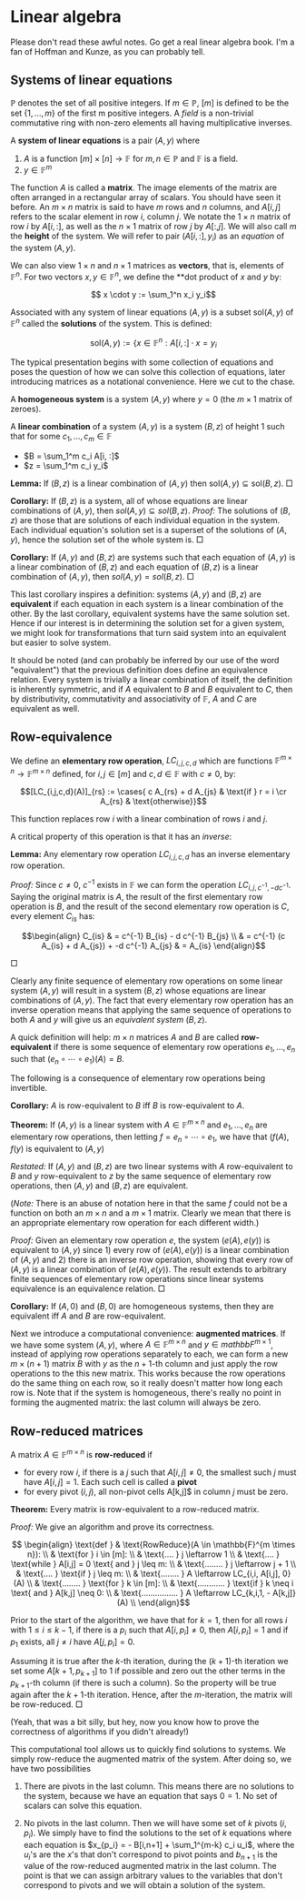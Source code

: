 # Linear algebra

Please don't read these awful notes. Go get a real linear algebra book. I'm a fan of Hoffman and Kunze, as you can probably tell.

## Systems of linear equations

$\mathbb{P}$ denotes the set of all positive integers. If $m \in \mathbb{P}$, $[m]$ is defined to be the set $\{1, ..., m\}$ of the first m positive integers. A *field* is a non-trivial commutative ring with non-zero elements all having multiplicative inverses.

A **system of linear equations** is a pair $(A, y)$ where 

 1. $A$ is a function $[m] \times [n] \rightarrow \mathbb{F}$ for $m, n \in \mathbb{P}$ and $\mathbb{F}$ is a field. 
 2. $y \in \mathbb{F}^m$

The function $A$ is called a **matrix**. The image elements of the matrix are often arranged in a rectangular array of scalars. You should have seen it before. An $m \times n$ matrix is said to have $m$ rows and $n$ columns, and $A[i,j]$ refers to the scalar element in row $i$, column $j$. We notate the $1 \times n$ matrix of row $i$ by $A[i, :]$, as well as the $n \times 1$ matrix of row $j$ by $A[:, j]$. We will also call $m$ the **height** of the system. We will refer to pair $(A[i, :], y_i)$ as an *equation* of the system $(A, y)$.

We can also view $1 \times n$ and $n \times 1$ matrices as **vectors**, that is, elements of $\mathbb{F}^n$. For two vectors $x, y \in \mathbb{F}^n$, we define the **dot product of $x$ and $y$ by:

  $$ x \cdot y := \sum_1^n x_i y_i$$

Associated with any system of linear equations $(A,y)$ is a subset $\text{sol}(A,y)$ of $\mathbb{F}^n$ called the **solutions** of the system. This is defined:

  $$\text{sol}(A,y) := \{x \in \mathbb{F}^n : A[i, :] \cdot x = y_i$$

The typical presentation begins with some collection of equations and poses the question of how we can solve this collection of equations, later introducing matrices as a notational convenience. Here we cut to the chase.

A **homogeneous system** is a system $(A,y)$ where $y = 0$ (the $m \times 1$ matrix of zeroes).

A **linear combination** of a system $(A, y)$ is a system $(B, z)$ of height 1 such that for some $c_1, \ldots, c_m \in \mathbb{F}$

 - $B = \sum_1^m c_i A[i, :]$
 - $z = \sum_1^m c_i y_i$

**Lemma:** If $(B,z)$ is a linear combination of $(A,y)$ then $\text{sol}(A,y) \subseteq \text{sol}(B,z)$. $\Box$

**Corollary:** If $(B,z)$ is a system, all of whose equations are linear combinations of $(A,y)$, then $sol(A,y) \subseteq sol(B,z)$.
*Proof:* The solutions of $(B,z)$ are those that are solutions of each individual equation in the system. Each individual equation's solution set is a superset of the solutions of $(A,y)$, hence the solution set of the whole system is. $\Box$

**Corollary:** If $(A,y)$ and $(B,z)$ are systems such that each equation of $(A,y)$ is a linear combination of $(B,z)$ and each equation of $(B,z)$ is a linear combination of $(A,y)$, then $sol(A,y) = sol(B,z)$. $\Box$

This last corollary inspires a definition: systems $(A,y)$ and $(B,z)$ are **equivalent** if each equation in each system is a linear combination of the other. By the last corollary, equivalent systems have the same solution set. Hence if our interest is in determining the solution set for a given system, we might look for transformations that turn said system into an equivalent but easier to solve system.

It should be noted (and can probably be inferred by our use of the word "equivalent") that the previous definition does define an equivalence relation. Every system is trivially a linear combination of itself, the definition is inherently symmetric, and if $A$ equivalent to $B$ and $B$ equivalent to $C$, then by distributivity, commutativity and associativity of $\mathbb{F}$,  $A$ and $C$ are equivalent as well.


## Row-equivalence

We define an **elementary row operation**, $LC_{i,j,c,d}$ which are functions $\mathbb{F}^{m \times n} \rightarrow \mathbb{F}^{m \times n}$ defined, for $i,j \in [m]$ and $c, d \in \mathbb{F}$ with $c \neq 0$, by:

$$[LC_{i,j,c,d}(A)]_{rs} := \cases{
    c A_{rs} + d A_{js} & \text{if } r = i \cr
    A_{rs} & \text{otherwise}}$$

This function replaces row $i$ with a linear combination of rows $i$ and $j$. 

A critical property of this operation is that it has an *inverse*:

**Lemma:** Any elementary row operation $LC_{i,j,c,d}$ has an inverse elementary row operation.

*Proof:* Since $c \neq 0$, $c^{-1}$ exists in $\mathbb{F}$ we can form the operation $LC_{i,j,c^{-1}, -d c^{-1}}$. Saying the original matrix is $A$, the result of the first elementary row operation is $B$, and the result of the second elementary row operation is $C$, every element $C_{is}$ has:

$$\begin{align}
C_{is} & = c^{-1} B_{is} - d c^{-1} B_{js} \\
& = c^{-1} (c A_{is} + d A_{js}) + -d c^{-1} A_{js}
& = A_{is}
\end{align}$$

$\Box$

Clearly any finite sequence of elementary row operations on some linear system $(A, y)$ will result in a system $(B,z)$ whose equations are linear combinations of $(A,y)$. The fact that every elementary row operation has an inverse operation means that applying the same sequence of operations to both $A$ and $y$ will give us an *equivalent system* $(B, z)$.

A quick definition will help: $m \times n$ matrices $A$ and $B$ are called **row-equivalent** if there is some sequence of elementary row operations $e_1, \ldots, e_n$ such that $(e_n \circ \cdots \circ e_1)(A) = B$.

The following is a consequence of elementary row operations being invertible.

**Corollary:** $A$ is row-equivalent to $B$ iff $B$ is row-equivalent to $A$.

**Theorem:** If $(A,y)$ is a linear system with $A \in \mathbb{F}^{m \times n}$ and $e_1, \ldots, e_n$ are elementary row operations, then letting $f = e_n \circ \cdots \circ e_1$, we have that $(f(A), f(y)$ is equivalent to $(A,y)$

*Restated:* If $(A,y)$ and $(B,z)$ are two linear systems with $A$ row-equivalent to $B$ and $y$ row-equivalent to $z$ by the same sequence of elementary row operations, then $(A,y)$ and $(B,z)$ are equivalent.

(*Note:* There is an abuse of notation here in that the same $f$ could not be a function on both an $m \times n$ and a $m \times 1$ matrix. Clearly we mean that there is an appropriate elementary row operation for each different width.)

*Proof:* Given an elementary row operation $e$, the system $(e(A), e(y))$ is equivalent to $(A,y)$ since 1) every row of $(e(A), e(y))$ is a linear combination of $(A,y)$ and 2) there is an inverse row operation, showing that every row of $(A, y)$ is a linear combination of $(e(A), e(y))$. The result extends to arbitrary finite sequences of elementary row operations since linear systems equivalence is an equivalence relation. $\Box$

**Corollary:** If $(A,0)$ and $(B,0)$ are homogeneous systems, then they are equivalent iff $A$ and $B$ are row-equivalent.

Next we introduce a computational convenience: **augmented matrices**. If we have some system $(A,y)$, where $A \in \mathbb{F}^{m \times n}$ and $y \in mathbb{F}^{m \times 1}$, instead of applying row operations separately to each, we can form a new $m \times (n+1)$ matrix $B$ with $y$ as the $n+1$-th column and just apply the row operations to the this new matrix. This works because the row operations do the same thing on each row, so it really doesn't matter how long each row is. Note that if the system is homogeneous, there's really no point in forming the augmented matrix: the last column will always be zero.

## Row-reduced matrices
A matrix $A \in \mathbb{F}^{m \times n}$ is **row-reduced** if

 - for every row $i$, if there is a $j$ such that $A[i,j] \neq 0$, the smallest such $j$ must have $A[i,j] = 1$. Each such cell is called a **pivot**
 - for every pivot $(i,j)$, all non-pivot cells A[k,j]$ in column $j$ must be zero.

**Theorem:** Every matrix is row-equivalent to a row-reduced matrix.

*Proof:* We give an algorithm and prove its correctness.

$$ \begin{align}
\text{def } & \text{RowReduce}(A \in \mathbb{F}^{m \times n}): \\
& \text{for } i \in [m]: \\
    & \text{.... } j \leftarrow 1 \\
    & \text{.... } \text{while } A[i,j] = 0 \text{ and } j \leq m: \\
    & \text{........ } j \leftarrow j + 1 \\
    & \text{.... } \text{if } j \leq  m: \\
    & \text{........ } A \leftarrow LC_{i,i, A[i,j], 0}(A) \\
    & \text{........ } \text{for } k \in [m]: \\
    & \text{............ } \text{if } k \neq i \text{ and } A[k,j] \neq 0: \\
    & \text{................ } A \leftarrow LC_{k,i,1, - A[k,j]}(A) \\
\end{align}$$

Prior to the start of the algorithm, we have that for $k = 1$, then for all rows $i$ with $1 \leq i \leq k-1$, if there is a $p_i$ such that $A[i, p_i] \neq 0$, then $A[i, p_i] = 1$ and if $p_1$ exists, all $j \neq i$ have $A[j, p_i] = 0$. 

Assuming it is true after the $k$-th iteration, during the $(k+1)$-th iteration we set some $A[k+1,p_{k+1}]$ to 1 if possible and zero out the other terms in the $p_{k+1}$-th column (if there is such a column). So the property will be true again after the $k+1$-th iteration. Hence, after the $m$-iteration, the matrix will be row-reduced. $\Box$

(Yeah, that was a bit silly, but hey, now you know how to prove the correctness of algorithms if you didn't already!)

This computational tool allows us to quickly find solutions to systems. We simply row-reduce the augmented matrix of the system. After doing so, we have two possibilities

 1. There are pivots in the last column. This means there are no solutions to the system, because we have an equation that says $0 = 1$. No set of scalars can solve this equation.

 2. No pivots in the last column. Then we will have some set of $k$ pivots $(i, p_i)$. We simply have to find the solutions to the set of $k$ equations where each equation is $x_{p_i} = - B[i,n+1] + \sum_1^{m-k} c_i u_i$, where the $u_i$'s are the $x$'s that don't correspond to pivot points and $b_{n+1}$ is the value of the row-reduced augmented matrix in the last column. The point is that we can assign arbitrary values to the variables that don't correspond to pivots and we will obtain a solution of the system.

